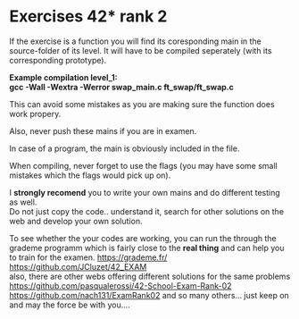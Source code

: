 # Exercises 42* rank 2

If the exercise is a function you will find its coresponding main in the source-folder of its level.
It will have to be compiled seperately (with its corresponding prototype).

 __Example compilation level_1:   
gcc -Wall -Wextra -Werror swap_main.c ft_swap/ft_swap.c__

This can avoid some mistakes as you are making sure the function does work propery.  

Also, never push these mains if you are in examen.

In case of a program, the main is obviously included in the file.

When compiling, never forget to use the flags (you may have some small mistakes which the flags would pick up on).

I **strongly recomend** you to write your own mains and do different testing as well.   
Do not just copy the code.. understand it, search for other solutions on the web and develop your own solution.

To see whether the your codes are working, you can run the through the grademe programm which is fairly close to the **real thing** and can help you to train for the examen.
https://grademe.fr/   
https://github.com/JCluzet/42_EXAM   
also, there are other webs offering different solutions for the same problems
https://github.com/pasqualerossi/42-School-Exam-Rank-02   
https://github.com/nach131/ExamRank02 
and so many others... just keep on and may the force be with you....
